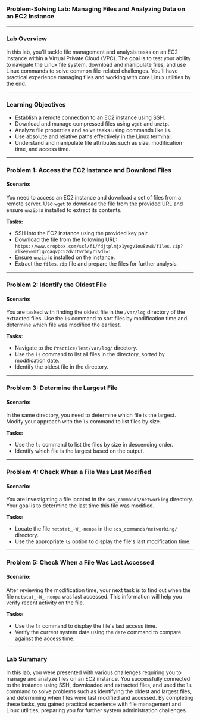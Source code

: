 ### **Problem-Solving Lab: Managing Files and Analyzing Data on an EC2 Instance**

---

### **Lab Overview**

In this lab, you'll tackle file management and analysis tasks on an EC2 instance within a Virtual Private Cloud (VPC). The goal is to test your ability to navigate the Linux file system, download and manipulate files, and use Linux commands to solve common file-related challenges. You'll have practical experience managing files and working with core Linux utilities by the end.

---

### **Learning Objectives**

- Establish a remote connection to an EC2 instance using SSH.
- Download and manage compressed files using `wget` and `unzip`.
- Analyze file properties and solve tasks using commands like `ls`.
- Use absolute and relative paths effectively in the Linux terminal.
- Understand and manipulate file attributes such as size, modification time, and access time.

---

### **Problem 1: Access the EC2 Instance and Download Files**

#### Scenario:

You need to access an EC2 instance and download a set of files from a remote server. Use `wget` to download the file from the provided URL and ensure `unzip` is installed to extract its contents.

**Tasks:**
- SSH into the EC2 instance using the provided key pair.
- Download the file from the following URL:  
  `https://www.dropbox.com/scl/fi/fdjtplmjx1yegv1ou8zw8/files.zip?rlkey=wmtlg2gaqvpc5zdv3tvrbryri&dl=1`
- Ensure `unzip` is installed on the instance.
- Extract the `files.zip` file and prepare the files for further analysis.

---

### **Problem 2: Identify the Oldest File**

#### Scenario:

You are tasked with finding the oldest file in the `/var/log` directory of the extracted files. Use the `ls` command to sort files by modification time and determine which file was modified the earliest.

**Tasks:**
- Navigate to the `Practice/Test/var/log/` directory.
- Use the `ls` command to list all files in the directory, sorted by modification date.
- Identify the oldest file in the directory.

---

### **Problem 3: Determine the Largest File**

#### Scenario:

In the same directory, you need to determine which file is the largest. Modify your approach with the `ls` command to list files by size.

**Tasks:**
- Use the `ls` command to list the files by size in descending order.
- Identify which file is the largest based on the output.

---

### **Problem 4: Check When a File Was Last Modified**

#### Scenario:

You are investigating a file located in the `sos_commands/networking` directory. Your goal is to determine the last time this file was modified.

**Tasks:**
- Locate the file `netstat_-W_-neopa` in the `sos_commands/networking/` directory.
- Use the appropriate `ls` option to display the file's last modification time.

---

### **Problem 5: Check When a File Was Last Accessed**

#### Scenario:

After reviewing the modification time, your next task is to find out when the file `netstat_-W_-neopa` was last accessed. This information will help you verify recent activity on the file.

**Tasks:**
- Use the `ls` command to display the file's last access time.
- Verify the current system date using the `date` command to compare against the access time.

---

### **Lab Summary**

In this lab, you were presented with various challenges requiring you to manage and analyze files on an EC2 instance. You successfully connected to the instance using SSH, downloaded and extracted files, and used the `ls` command to solve problems such as identifying the oldest and largest files, and determining when files were last modified and accessed. By completing these tasks, you gained practical experience with file management and Linux utilities, preparing you for further system administration challenges.